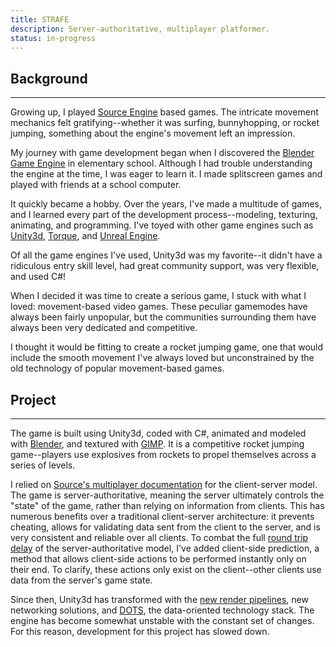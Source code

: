 ```yaml
---
title: STRAFE
description: Server-authoritative, multiplayer platformer.
status: in-progress
---
```


## Background
---
Growing up, I played [Source Engine](https://en.wikipedia.org/wiki/Source_(game_engine)) based games. The intricate movement mechanics felt gratifying--whether it was surfing, bunnyhopping, or rocket jumping, something about the engine's movement left an impression.

My journey with game development began when I discovered the [Blender Game Engine](https://en.wikipedia.org/wiki/Blender_Game_Engine) in elementary school. Although I had trouble understanding the engine at the time, I was eager to learn it. I made splitscreen games and played with friends at a school computer.

It quickly became a hobby. Over the years, I've made a multitude of games, and I learned every part of the development process--modeling, texturing, animating, and programming. I've toyed with other game engines such as [Unity3d](https://en.wikipedia.org/wiki/Unity_(game_engine)), [Torque](https://en.wikipedia.org/wiki/Torque_(game_engine)), and [Unreal Engine](https://en.wikipedia.org/wiki/Unreal_Engine).

Of all the game engines I've used, Unity3d was my favorite--it didn't have a ridiculous entry skill level, had great community support, was very flexible, and used C#!

When I decided it was time to create a serious game, I stuck with what I loved: movement-based video games. These peculiar gamemodes have always been fairly unpopular, but the communities surrounding them have always been very dedicated and competitive.

I thought it would be fitting to create a rocket jumping game, one that would include the smooth movement I've always loved but unconstrained by the old technology of popular movement-based games.

## Project
---
The game is built using Unity3d, coded with C#, animated and modeled with [Blender](https://en.wikipedia.org/wiki/Blender_(software)), and textured with [GIMP](https://en.wikipedia.org/wiki/GIMP). It is a competitive rocket jumping game--players use explosives from rockets to propel themselves across a series of levels.

I relied on [Source's multiplayer documentation](https://developer.valvesoftware.com/wiki/Source_Multiplayer_Networking) for the client-server model. The game is server-authoritative, meaning the server ultimately controls the "state" of the game, rather than relying on information from clients. This has numerous benefits over a traditional client-server architecture: it prevents cheating, allows for validating data sent from the client to the server, and is very consistent and reliable over all clients. To combat the full [round trip delay](https://en.wikipedia.org/wiki/Round-trip_delay) of the server-authoritative model, I've added client-side prediction, a method that allows client-side actions to be performed instantly only on their end. To clarify, these actions only exist on the client--other clients use data from the server's game state.

Since then, Unity3d has transformed with the [new render pipelines](https://docs.unity3d.com/Manual/render-pipelines.html), new networking solutions, and [DOTS](https://unity.com/dots), the data-oriented technology stack. The engine has become somewhat unstable with the constant set of changes. For this reason, development for this project has slowed down.